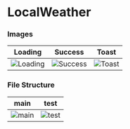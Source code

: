 # LocalWeather

### Images
| Loading | Success | Toast |
| ------- | ------- | ----- |
|   ![Loading](https://imgur.com/LgX33LH.jpg)   | ![Success](https://imgur.com/ocmthLc.jpg)       |     ![Toast](https://imgur.com/z8zbZqR.jpg)  |

### File Structure
| main | test |
| ------- | ------- |
| ![main](https://imgur.com/E0gaage.jpg) |![test](https://imgur.com/JmWVuIX.jpg)|

